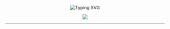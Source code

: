 <div align="center">
  
  ![Typing SVG](https://readme-typing-svg.herokuapp.com?font=Fira+Code&size=30&duration=3000&pause=1000&color=58A6FF&center=true&vCenter=true&width=600&lines=Hi+there!+I'm+Lộc+👋;Unity+Developer+🎮;Game+%26+Interactive+Experiences+✨)
  
</div>

<p align="center">
  <img src="https://capsule-render.vercel.app/api?type=waving&color=gradient&customColorList=0,2,2,5,30&height=200&section=header&text=Welcome%20to%20my%20Profile&fontSize=40&fontAlignY=35&animation=fadeIn&fontColor=fff" />
</p>

---

<div align="center">

<!--
**napoleloc/napoleloc** is a ✨ _special_ ✨ repository because its `README.md` 
appears on your GitHub profile.

You can click the Preview link to take a look at your changes.
--->
